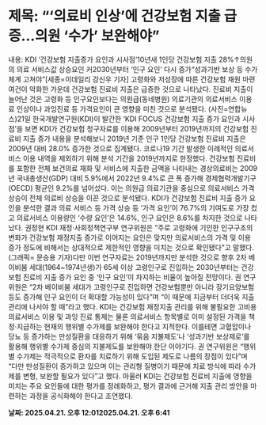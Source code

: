 # **제목: “‘의료비 인상’에 건강보험 지출 급증…의원 ‘수가’ 보완해야”**

  내용: KDI ‘건강보험 지출증가 요인과 시사점’10년새 1인당 건강보험 지출 28%↑의원의 의료 서비스값 상승요인 커2030년부터 ‘인구 요인’ 다시 증가“성과기반 보상 등 수가체계 고쳐야”[세종=이데일리 강신우 기자] 고령화와 저성장에 따른 건강보험 재원 마련 여건이 악화한 가운데 건강보험 진료비 지출은 급증한 것으로 나타났다. 진료비 지출이 늘어난 것은 고령화 등 인구요인보다는 의원급(동네병원) 의료기관의 의료서비스 이용료 인상이나 과잉진료 등 가격요인이 큰 영향을 미친 것으로 분석됐다. (사진=연합뉴스)21일 한국개발연구원(KDI)이 발간한 ‘KDI FOCUS 건강보험 지출 증가 요인과 시사점’을 보면 KDI가 건강보험 청구자료를 이용해 2009년부터 2019년까지의 건강보험 진료비 지출 증가 내용을 분석해보니 2019년 기준 인구 1인당 건강보험 진료비 지출은 2009년 대비 28.0% 증가한 것으로 집계됐다. 코로나19 기간 발생한 이례적인 의료서비스 이용 내역을 제외하기 위해 분석 기간을 2019년까지로 한정했다. 건강보험 진료비를 포함한 전체 보건의료 재화 및 서비스에 지출한 금액을 나타내는 경상의료비는 2009년 국내총생산(GDP) 대비 5.9%에서 2022년 9.4%로 큰 폭 증가해 경제협력개발기구(OECD) 평균인 9.2%를 넘어섰다. 이는 의원급 의료기관을 중심으로 의료서비스 가격 상승이 전체 의료비 상승을 이끈 것으로 분석됐다. KDI가 건강보험 진료비 지출 증가 요인을 분석한 결과 의료 서비스 등 가격 상승 등 ‘가격 요인’이 76.7%의 기여도로 가장 컸고 의료서비스 이용량인 ‘수량 요인’은 14.6%, 인구 요인은 8.6%를 차지한 것으로 나타났다. 권정현 KDI 재정·사회정책연구부 연구위원은 “주로 고령화에 기인한 인구구조의 변화가 건강보험 재정지출 증가로 이어지는 요인은 맞지만 의료서비스의 가격 및 이용 증가 정도에 비해서는 상대적으로 제한적인 영향을 미치는 것으로 확인됐다”고 말했다. (그래픽= 문승용 기자)다만 이번 연구자료는 2019년까지만 분석한 것으로 향후 2차 베이비붐 세대(1964~1974년생)가 65세 이상 고령인구로 진입하는 2030년부터는 건강보험 진료비 지출 증가 요인 중 ‘인구 요인’이 차지하는 비율이 높아질 전망이다. 권 연구위원은 “2차 베이비붐 세대가 고령인구로 진입하면 건강보험뿐만 아니라 장기요양보험 등도 증가해 인구 요인이 더 확대할 가능성이 있다”며 “이 때문에 지금부터 더더욱 지출 관리에 나서야 할 때”라고 했다. KDI는 건강보험 재정지출 관리를 위해 불필요한 고비용 의료서비스 이용 및 과잉 진료 통제는 물론 의료서비스 항목별로 이미 설정된 가격을 책정·지급하는 현재의 행위별 수가제를 보완해야 한다고 지적한다. 이를테면 고혈압이나 당뇨 등 증가하는 만성질환을 대응하기 위해 ‘묶음 지불제도’나 ‘성과기반 보상제로’를 활용해 행위별 수가제 중심의 지불제도를 보완해야 한단 이야기다. 권 연구위원은 “행위별 수가제는 적극적으로 환자를 치료하기 위해 도입된 제도로 나름의 장점이 있다”며 “다만 만성질환이 증가하고 있으며 이는 관리형 질병이기 때문에 치료 방식에 따라 수가제를 변형, 보완할 필요가 있다”고 했다. 아울러 KDI는 건강보험 진료비 지출에 영향을 미치는 주요 요인들에 대한 평가를 정례화하고, 평가 결과에 근거해 지출 관리 방안을 마련하는 과정을 공식화해야 한다고 조언했다.

  **날짜: 2025.04.21. 오후 12:012025.04.21. 오후 6:41**